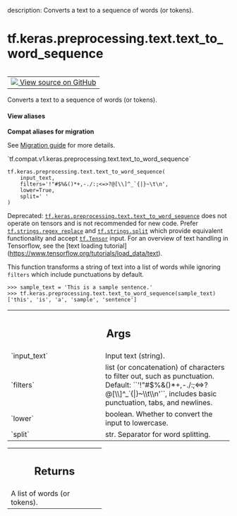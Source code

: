 description: Converts a text to a sequence of words (or tokens).

<div itemscope itemtype="http://developers.google.com/ReferenceObject">
<meta itemprop="name" content="tf.keras.preprocessing.text.text_to_word_sequence" />
<meta itemprop="path" content="Stable" />
</div>

# tf.keras.preprocessing.text.text_to_word_sequence

<!-- Insert buttons and diff -->

<table class="tfo-notebook-buttons tfo-api nocontent" align="left">
<td>
  <a target="_blank" href="https://github.com/keras-team/keras/tree/v2.9.0/keras/preprocessing/text.py#L39-L79">
    <img src="https://www.tensorflow.org/images/GitHub-Mark-32px.png" />
    View source on GitHub
  </a>
</td>
</table>



Converts a text to a sequence of words (or tokens).

<section class="expandable">
  <h4 class="showalways">View aliases</h4>
  <p>
<b>Compat aliases for migration</b>
<p>See
<a href="https://www.tensorflow.org/guide/migrate">Migration guide</a> for
more details.</p>
<p>`tf.compat.v1.keras.preprocessing.text.text_to_word_sequence`</p>
</p>
</section>

<pre class="devsite-click-to-copy prettyprint lang-py tfo-signature-link">
<code>tf.keras.preprocessing.text.text_to_word_sequence(
    input_text,
    filters=&#x27;!&quot;#$%&amp;()*+,-./:;&lt;=&gt;?@[\\]^_`{|}~\t\n&#x27;,
    lower=True,
    split=&#x27; &#x27;
)
</code></pre>



<!-- Placeholder for "Used in" -->

Deprecated: <a href="../../../../tf/keras/preprocessing/text/text_to_word_sequence.md"><code>tf.keras.preprocessing.text.text_to_word_sequence</code></a> does not
operate on tensors and is not recommended for new code. Prefer
<a href="../../../../tf/strings/regex_replace.md"><code>tf.strings.regex_replace</code></a> and <a href="../../../../tf/strings/split.md"><code>tf.strings.split</code></a> which provide equivalent
functionality and accept <a href="../../../../tf/Tensor.md"><code>tf.Tensor</code></a> input. For an overview of text handling
in Tensorflow, see the [text loading tutorial]
(https://www.tensorflow.org/tutorials/load_data/text).

This function transforms a string of text into a list of words
while ignoring `filters` which include punctuations by default.

```
>>> sample_text = 'This is a sample sentence.'
>>> tf.keras.preprocessing.text.text_to_word_sequence(sample_text)
['this', 'is', 'a', 'sample', 'sentence']
```

<!-- Tabular view -->
 <table class="responsive fixed orange">
<colgroup><col width="214px"><col></colgroup>
<tr><th colspan="2"><h2 class="add-link">Args</h2></th></tr>

<tr>
<td>
`input_text`
</td>
<td>
Input text (string).
</td>
</tr><tr>
<td>
`filters`
</td>
<td>
list (or concatenation) of characters to filter out, such as
punctuation. Default: ``'!"#$%&()*+,-./:;<=>?@[\\]^_`{|}~\\t\\n'``,
  includes basic punctuation, tabs, and newlines.
</td>
</tr><tr>
<td>
`lower`
</td>
<td>
boolean. Whether to convert the input to lowercase.
</td>
</tr><tr>
<td>
`split`
</td>
<td>
str. Separator for word splitting.
</td>
</tr>
</table>



<!-- Tabular view -->
 <table class="responsive fixed orange">
<colgroup><col width="214px"><col></colgroup>
<tr><th colspan="2"><h2 class="add-link">Returns</h2></th></tr>
<tr class="alt">
<td colspan="2">
A list of words (or tokens).
</td>
</tr>

</table>


